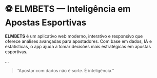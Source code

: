 
# ⚽ ELMBETS — Inteligência em Apostas Esportivas

**ELMBETS** é um aplicativo web moderno, interativo e responsivo que oferece análises avançadas para apostadores. Com base em dados, IA e estatísticas, o app ajuda a tomar decisões mais estratégicas em apostas esportivas.

...

> “Apostar com dados não é sorte. É inteligência.”
